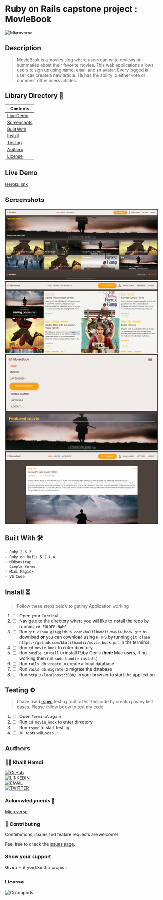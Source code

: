 # Ruby on Rails capstone project : MovieBook

![Microverse](https://img.shields.io/badge/-Microverse-6F23FF?style=for-the-badge)

## Description

> MovieBook is a movies blog where users can write reviews or summaries about their favorite movies. This web applications allows users to sign up using name, email and an avatar. Every logged in user can create a new article. He has the ability to either vote or comment other users articles.

## Library Directory 📙

| Contents                    |
| --------------------------- |
| [Live Demo](#live-demo)     |
| [Screenshots](#screenshots) |
| [Built With](#built-with-🛠) |
| [Install](#install-⏳)      |
| [Testing](#testing-⚙️)      |
| [Authors](#authors)         |
| [License](#license)         |

## Live Demo

[Heroku link](https://pacific-taiga-39421.herokuapp.com/)

## Screenshots

![img](/app/assets/images/main-sc.png)
![img](/app/assets/images/main-sc-1.png)
![img](/app/assets/images/main-sc-2.png)
![img](/app/assets/images/main-sc-3.png)

## Built With 🛠

```
- Ruby 2.6.3
- Ruby on Rails 5.2.4.4
- MDBoostrap
- Simple forms
- Mini Magick
- VS Code
```

## Install ⏳

> Follow these steps below to get my Application working

1. - [ ] Open your `Terminal`
2. - [ ] Navigate to the directory where you will like to install the repo by running `cd FOLDER-NAME`
3. - [ ] Run `git clone git@github.com:khalilhamdii/movie_book.git` to download <b>or</b> you can download using `HTTPS` by running `git clone https://github.com/khalilhamdii/movie_book.git` in the terminal
4. - [ ] Run `cd movie_book` to enter directory
5. - [ ] Run `bundle install` to install Ruby Gems (<b>hint:</b> Mac users, if not working then run `sudo bundle install`)
6. - [ ] Run `rails db:create` to create a local database
7. - [ ] Run `rails db:migrate` to migrate the database
8. - [ ] Run `http://localhost:3000/` in your browser to start the application

## Testing ⚙️

> I have used [rspec](https://rspec.info/) testing tool to test the code by creating many test cases. Please follow below to test my code

1. - [ ] Open `Terminal` again
2. - [ ] Run `cd movie_book` to enter directory
3. - [ ] Run `rspec` to start testing
4. - [ ] All tests will pass ✅

## Authors

### 👨‍💻 Khalil Hamdi

[![GitHub](https://img.shields.io/badge/-GitHub-000?style=for-the-badge&logo=GitHub&logoColor=white)](https://github.com/khalilhamdii) <br>
[![LINKEDIN](https://img.shields.io/badge/-LINKEDIN-0077B5?style=for-the-badge&logo=Linkedin&logoColor=white)](https://www.linkedin.com/in/khalilhamdi/) <br>
[![EMAIL](https://img.shields.io/badge/-EMAIL-D14836?style=for-the-badge&logo=Mail.Ru&logoColor=white)](mailto:khaalil.hamdi@gmail.com) <br>
[![TWITTER](https://img.shields.io/badge/-TWITTER-1DA1F2?style=for-the-badge&logo=Twitter&logoColor=white)](https://twitter.com/Khalilhamdiii)

### Acknowledgments 🌟

[Microverse](https://github.com/microverseinc/ror-social-scaffold)

### 🤝 Contributing

Contributions, issues and feature requests are welcome!

Feel free to check the [issues page](https://github.com/DcRonan/ruby-slack-bot/issues).

### Show your support

Give a ⭐️ if you like this project!

### License

![Cocoapods](https://img.shields.io/cocoapods/l/AFNetworking?color=red&style=for-the-badge)
